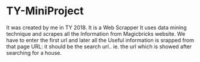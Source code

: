 # TY-MiniProject
It was created by me in TY 2018. 
It is a Web Scrapper
It uses data mining technique and scrapes all the Information from Magicbricks website.
We have to enter the first url and later all the Useful information is srapped from that page
URL: it should be the search url.. ie. the url which is showed after searching for a house.
